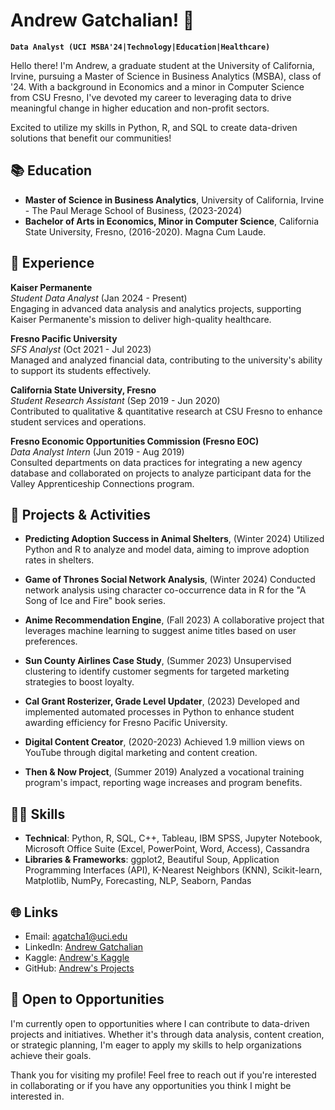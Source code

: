 # Andrew Gatchalian! 👋

**`Data Analyst (UCI MSBA'24|Technology|Education|Healthcare)`** 

Hello there! I'm Andrew, a graduate student at the University of California, Irvine, pursuing a Master of Science in Business Analytics (MSBA), class of '24. With a background in Economics and a minor in Computer Science from CSU Fresno, I've devoted my career to leveraging data to drive meaningful change in higher education and non-profit sectors. 

Excited to utilize my skills in Python, R, and SQL to create data-driven solutions that benefit our communities!

## 📚 Education

- **Master of Science in Business Analytics**, University of California, Irvine - The Paul Merage School of Business, (2023-2024)
- **Bachelor of Arts in Economics, Minor in Computer Science**, California State University, Fresno, (2016-2020). Magna Cum Laude.

## 💼 Experience

**Kaiser Permanente**  
*Student Data Analyst* (Jan 2024 - Present)  
Engaging in advanced data analysis and analytics projects, supporting Kaiser Permanente's mission to deliver high-quality healthcare.

**Fresno Pacific University**  
*SFS Analyst* (Oct 2021 - Jul 2023)  
Managed and analyzed financial data, contributing to the university's ability to support its students effectively.

**California State University, Fresno**  
*Student Research Assistant* (Sep 2019 - Jun 2020)  
Contributed to qualitative & quantitative research at CSU Fresno to enhance student services and operations.

**Fresno Economic Opportunities Commission (Fresno EOC)**  
*Data Analyst Intern* (Jun 2019 - Aug 2019)  
Consulted departments on data practices for integrating a new agency database and collaborated on projects to analyze participant data for the Valley Apprenticeship Connections program.

## 🚀 Projects & Activities

- **Predicting Adoption Success in Animal Shelters**, (Winter 2024)
Utilized Python and R to analyze and model data, aiming to improve adoption rates in shelters.

- **Game of Thrones Social Network Analysis**, (Winter 2024)
Conducted network analysis using character co-occurrence data in R for the "A Song of Ice and Fire" book series.

- **Anime Recommendation Engine**, (Fall 2023)
A collaborative project that leverages machine learning to suggest anime titles based on user preferences.

- **Sun County Airlines Case Study**, (Summer 2023)
Unsupervised clustering to identify customer segments for targeted marketing strategies to boost loyalty.

- **Cal Grant Rosterizer, Grade Level Updater**, (2023)
Developed and implemented automated processes in Python to enhance student awarding efficiency for Fresno Pacific University.

- **Digital Content Creator**, (2020-2023)
Achieved 1.9 million views on YouTube through digital marketing and content creation.

- **Then & Now Project**, (Summer 2019)
Analyzed a vocational training program's impact, reporting wage increases and program benefits.

## 👨‍💻 Skills

- **Technical**: Python, R, SQL, C++, Tableau, IBM SPSS, Jupyter Notebook, Microsoft Office Suite (Excel, PowerPoint, Word, Access), Cassandra
- **Libraries & Frameworks**: ggplot2, Beautiful Soup, Application Programming Interfaces (API), K-Nearest Neighbors (KNN), Scikit-learn, Matplotlib, NumPy, Forecasting, NLP, Seaborn, Pandas

## 🌐 Links

- Email: agatcha1@uci.edu
- LinkedIn: [Andrew Gatchalian](https://www.linkedin.com/in/andrewgatchalian)
- Kaggle: [Andrew's Kaggle](https://www.kaggle.com/andrewgatchalian)
- GitHub: [Andrew's Projects](https://github.com/andrew-gatchalian)

## 📣 Open to Opportunities

I'm currently open to opportunities where I can contribute to data-driven projects and initiatives. Whether it's through data analysis, content creation, or strategic planning, I'm eager to apply my skills to help organizations achieve their goals.

Thank you for visiting my profile! Feel free to reach out if you're interested in collaborating or if you have any opportunities you think I might be interested in.

